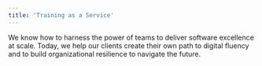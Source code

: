```yaml
---
title: 'Training as a Service'
---
```


<!--
https://www.thoughtworks.com/en-au/about-us
-->

We know how to harness the power of teams to deliver software excellence at scale. Today, we help our clients create their own path to digital fluency and to build organizational resilience to navigate the future.
